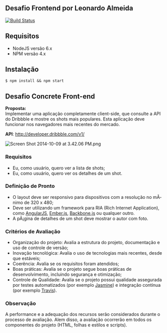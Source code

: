 ## Desafio Frontend por Leonardo Almeida

[![Build Status](https://travis-ci.org/leonardosal/desafio-frontend.svg?branch=master)](https://travis-ci.org/leonardosal/desafio-frontend)

## Requisitos

* NodeJS versão 6.x
* NPM versão 4.x

## Instalação

```
$ npm install && npm start
```

## Desafio Concrete Front-end
**Proposta:**  
Implementar uma aplicação completamente client-side, que consulte a API do Dribbble e mostre os shots mais populares. Esta aplicação deve funcionar nos navegadores mais recentes do mercado.  

**API**: [http://developer.dribbble.com/v1/ ](http://developer.dribbble.com/v1/)

![Screen Shot 2014-10-09 at 3.42.06 PM.png](https://bitbucket.org/repo/bApLBb/images/3039998141-Screen%20Shot%202014-10-09%20at%203.42.06%20PM.png)

### **Requisitos** ###

* Eu, como usuário, quero ver a lista de shots;
* Eu, como usuário, quero ver os detalhes de um shot.

### **Definição de Pronto** ###

* O layout deve ser responsivo para dispositivos com a resolução no mÃ­nimo de 320 x 480;
* Deve ser utilizando um framework para RIA (Rich Internet Application), como  [AngularJS](https://angularjs.org/), [Ember.js](http://emberjs.com/), [Backbone.js](http://backbonejs.org/) ou qualquer outro.
* A pÃ¡gina de detalhes de um shot deve mostrar o autor com foto.

### **Critérios de Avaliação** ###

* Organização do projeto: Avalia a estrutura do projeto, documentação e uso de controle de versão;
* Inovação tecnológica: Avalia o uso de tecnologias mais recentes, desde que estáveis;
* Coerência: Avalia se os requisitos foram atendidos;
* Boas práticas: Avalia se o projeto segue boas práticas de desenvolvimento, incluindo segurança e otimização;
* Controle de Qualidade: Avalia se o projeto possui qualidade assegurada por testes automatizados (por exemplo [Jasmine](http://jasmine.github.io/)) e integração contínua (por exemplo [Travis](http://travis-ci.org/)).

### **Observação** ###
A performance e a adequação dos recursos serão considerados durante o processo de avaliação. Alem disso, a avaliação ocorrerão em todos os componentes do projeto (HTML, folhas e estilos e scripts).  
